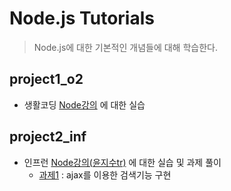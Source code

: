 # Node.js Tutorials

> Node.js에 대한 기본적인 개념들에 대해 학습한다.

## project1_o2

-   생활코딩 [Node강의](https://www.opentutorials.org/course/2136) 에 대한 실습

## project2_inf

-   인프런 [Node강의(윤지수tr)](https://www.inflearn.com/course/node-js-%EC%9B%B9%EA%B0%9C%EB%B0%9C) 에 대한 실습 및 과제 풀이
    - [과제1](project2_inf/app_practice1.js)  : ajax를 이용한 검색기능 구현

